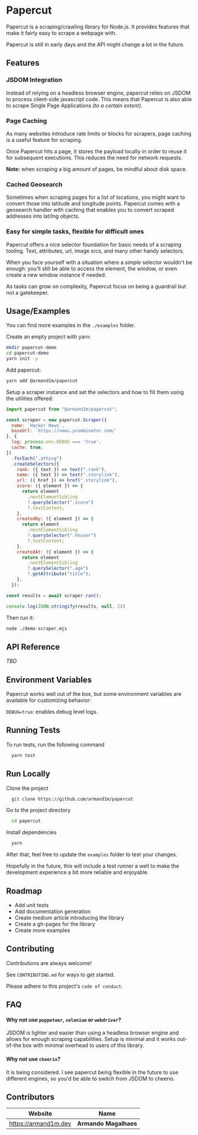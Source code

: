 # Papercut

Papercut is a scraping/crawling library for Node.js. It provides features that make it fairly easy to scrape a webpage with.

Papercut is still in early days and the API might change a lot in the future.

## Features

### JSDOM Integration

Instead of relying on a headless browser engine, papercut relies on JSDOM to process client-side javascript code. This means that Papercut is also able to scrape Single Page Applications *(to a certain extent)*.

### Page Caching

As many websites introduce rate limits or blocks for scrapers, page caching is a useful feature for scraping.

Once Papercut hits a page, it stores the payload locally in order to reuse it for subsequent executions. This reduces the need for network requests.

**Note:** when scraping a big amount of pages, be mindful about disk space.

### Cached Geosearch

Sometimes when scraping pages for a list of locations, you might want to convert those into latitude and longitude points. Papercut comes with a geosearch handler with caching that enables you to convert scraped addresses into lat/lng objects.

### Easy for simple tasks, flexible for difficult ones

Papercut offers a nice selector foundation for basic needs of a scraping tooling. Text, attributes, url, image srcs, and many other handy selectors.

When you face yourself with a situation where a simple selector wouldn't be enough: you'll still be able to access the element, the window, or even create a new window instance if needed.

As tasks can grow on complexity, Papercut focus on being a guardrail but not a gatekeeper.

## Usage/Examples

You can find more examples in the `./examples` folder.

Create an empty project with yarn:

```sh
mkdir papercut-demo
cd papercut-demo
yarn init -y
```

Add papercut:

```sh
yarn add @armand1m/papercut
```

Setup a scraper instance and set the selectors and how to fill them using the utilities offered:

```js file=./example/hacker-news/scraper.js
import papercut from "@armand1m/papercut";

const scraper = new papercut.Scraper({
  name: `Hacker News`,
  baseUrl: `https://news.ycombinator.com/`
}, {
  log: process.env.DEBUG === 'true',
  cache: true,
})
  .forEach(".athing")
  .createSelectors({
    rank: ({ text }) => text(".rank"),
    name: ({ text }) => text(".storylink"),
    url: ({ href }) => href(".storylink"),
    score: ({ element }) => {
      return element
        .nextElementSibling
        ?.querySelector(".score")
        ?.textContent;
    },
    createdBy: ({ element }) => {
      return element
        .nextElementSibling
        ?.querySelector(".hnuser")
        ?.textContent;
    },
    createdAt: ({ element }) => {
      return element
        .nextElementSibling
        ?.querySelector(".age")
        ?.getAttribute("title");
    },
  });

const results = await scraper.run();

console.log(JSON.stringify(results, null, 2))
```

Then run it:

```sh
node ./demo-scraper.mjs
```

## API Reference

*TBD*

## Environment Variables

Papercut works well out of the box, but some environment variables are available for customizing behavior:

`DEBUG=true`: enables debug level logs.

## Running Tests

To run tests, run the following command

```bash
  yarn test
```

## Run Locally

Clone the project

```bash
  git clone https://github.com/armand1m/papercut
```

Go to the project directory

```bash
  cd papercut
```

Install dependencies

```bash
  yarn
```

After that, feel free to update the `examples` folder to test your changes.

Hopefully in the future, this will include a test runner a well to make the development experience a bit more reliable and enjoyable.

## Roadmap

*   Add unit tests
*   Add documentation generation
*   Create medium article introducing the library
*   Create a gh-pages for the library
*   Create more examples

## Contributing

Contributions are always welcome!

See `CONTRIBUTING.md` for ways to get started.

Please adhere to this project's `code of conduct`.

## FAQ

#### Why not use `puppeteer`, `selenium` or `webdriver`?

JSDOM is lighter and easier than using a headless browser engine and allows for enough scraping capabilities. Setup is minimal and it works out-of-the box with minimal overhead to users of this library.

#### Why not use `cheerio`?

It is being considered. I see papercut being flexible in the future to use different engines, so you'd be able to switch from JSDOM to cheerio.

## Contributors

| Website                | Name                  |
| ---------------------- | --------------------- |
| <https://armand1m.dev> | **Armando Magalhaes** |
